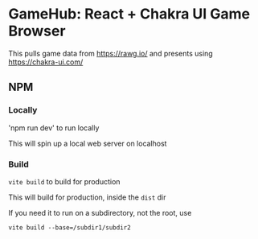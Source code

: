 # GameHub: React + Chakra UI Game Browser

This pulls game data from https://rawg.io/ and presents using https://chakra-ui.com/

## NPM

### Locally

'npm run dev' to run locally

This will spin up a local web server on localhost

### Build

```vite build``` to build for production

This will build for production, inside the ```dist``` dir

If you need it to run on a subdirectory, not the root, use

```vite build --base=/subdir1/subdir2```